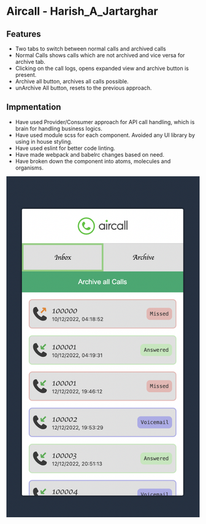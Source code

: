 # Aircall - Harish_A_Jartarghar

## Features

- Two tabs to switch between normal calls and archived calls
- Normal Calls shows calls which are not archived and vice versa for archive tab.
- Clicking on the call logs, opens expanded view and archive button is present.
- Archive all button, archives all calls possible.
- unArchive All button, resets to the previous approach.


## Impmentation

- Have used Provider/Consumer approach for API call handling, which is brain for handling business logics.
- Have used module scss for each component. Avoided any UI library by using in house styling.
- Have used eslint for better code linting.
- Have made webpack and babelrc changes based on need.
- Have broken down the component into atoms, molecules and organisms.

![Feed List](https://github.com/harishjartarghar/Aircall/blob/main/Screenshot%202024-01-05%20at%201.37.52%20AM.png?raw=true)

